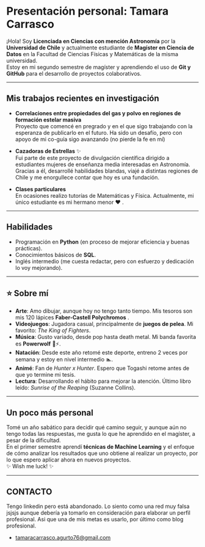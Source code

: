 # Presentación personal: Tamara Carrasco

¡Hola! Soy **Licenciada en Ciencias con mención Astronomía** por la **Universidad de Chile** y actualmente estudiante de **Magíster en Ciencia de Datos** en la Facultad de Ciencias Físicas y Matemáticas de la misma universidad.  
Estoy en mi segundo semestre de magíster y aprendiendo el uso de **Git y GitHub** para el desarrollo de proyectos colaborativos.

---

##  Mis trabajos recientes en investigación

- **Correlaciones entre propiedades del gas y polvo en regiones de formación estelar masiva**  
  Proyecto que comencé en pregrado y en el que sigo trabajando con la esperanza de publicarlo en el futuro. Ha sido un desafío, pero con apoyo de mi co-guía sigo avanzando (no pierde la fe en mí)

- **Cazadoras de Estrellas** ✨  
  Fui parte de este proyecto de divulgación científica dirigido a estudiantes mujeres de enseñanza media interesadas en Astronomía. Gracias a él, desarrollé habilidades blandas, viajé a distintas regiones de Chile y me enorgullece contar que hoy es una fundación.  

- **Clases particulares**  
  En ocasiones realizo tutorías de Matemáticas y Física. Actualmente, mi único estudiante es mi hermano menor :heart: .  

---

##  Habilidades

- Programación en **Python** (en proceso de mejorar eficiencia y buenas prácticas).
- Conocimientos básicos de **SQL**.
- Inglés intermedio (me cuesta redactar, pero con esfuerzo y dedicación lo voy mejorando).

---

## :star: Sobre mí

- **Arte**: Amo dibujar, aunque hoy no tengo tanto tiempo. Mis tesoros son mis 120 lápices **Faber-Castell Polychromos** .  
- **Videojuegos**: Jugadora casual, principalmente de **juegos de pelea**. Mi favorito: *The King of Fighters*.  
- **Música**: Gusto variado, desde pop hasta death metal. Mi banda favorita es **Powerwolf** 🐺⚡.  
- **Natación**: Desde este año retomé este deporte, entreno 2 veces por semana y estoy en nivel intermedio 🏊.  
- **Animé**: Fan de *Hunter x Hunter*. Espero que Togashi retome antes de que yo termine mi tesis.  
- **Lectura**: Desarrollando el hábito para mejorar la atención. Último libro leído: *Sunrise of the Reaping* (Suzanne Collins).  

---

##  Un poco más personal

Tomé un año sabático para decidir qué camino seguir, y aunque aún no tengo todas las respuestas, me gusta lo que he aprendido en el magíster, a pesar de la dificultad.  
En el primer semestre aprendí **técnicas de Machine Learning** y el enfoque de cómo analizar los resultados que uno obtiene al realizar un proyecto, por lo que espero aplicar ahora en nuevos proyectos.  
✨ Wish me luck! ✨

---

## CONTACTO
Tengo linkedin pero está abandonado. Lo siento como una red muy falsa jsjsjs aunque debería ya tomarlo en consideración para elaborar un perfil profesional. Asi que una de mis metas es usarlo, por último como blog profesional.
- tamaracarrasco.agurto76@gmail.com